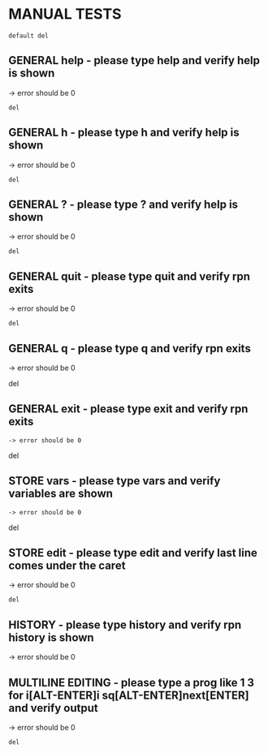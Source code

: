 # MANUAL TESTS

`default del`

## GENERAL help - please type help and verify help is shown

-> error should be 0

`del`

## GENERAL h - please type h and verify help is shown

-> error should be 0

`del`

## GENERAL ? - please type ? and verify help is shown

-> error should be 0

`del`

## GENERAL quit - please type quit and verify rpn exits

-> error should be 0

`del`

## GENERAL q - please type q and verify rpn exits

-> error should be 0

del

## GENERAL exit - please type exit and verify rpn exits

`-> error should be 0`

del

## STORE vars - please type vars and verify variables are shown

`-> error should be 0`

del

## STORE edit - please type edit and verify last line comes under the caret

-> error should be 0

`del`

## HISTORY - please type history and verify rpn history is shown

-> error should be 0

## MULTILINE EDITING - please type a prog like 1 3 for i[ALT-ENTER]i sq[ALT-ENTER]next[ENTER] and verify output

-> error should be 0

`del`
